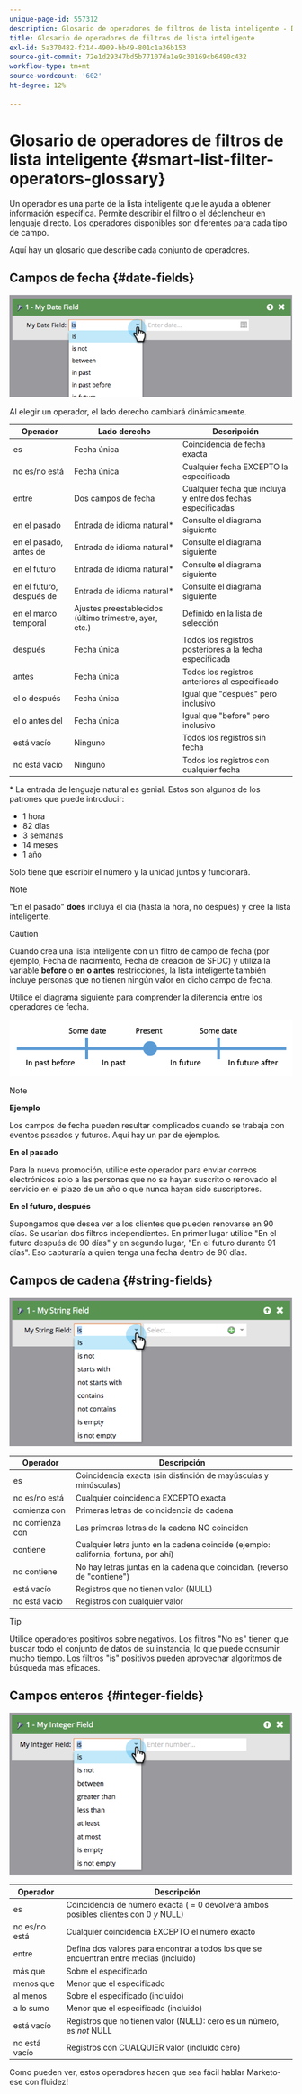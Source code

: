 ```yaml
---
unique-page-id: 557312
description: Glosario de operadores de filtros de lista inteligente - Documentos de Marketo - Documentación del producto
title: Glosario de operadores de filtros de lista inteligente
exl-id: 5a370482-f214-4909-bb49-801c1a36b153
source-git-commit: 72e1d29347bd5b77107da1e9c30169cb6490c432
workflow-type: tm+mt
source-wordcount: '602'
ht-degree: 12%

---
```


# Glosario de operadores de filtros de lista inteligente {#smart-list-filter-operators-glossary}

Un operador es una parte de la lista inteligente que le ayuda a obtener información específica. Permite describir el filtro o el déclencheur en lenguaje directo. Los operadores disponibles son diferentes para cada tipo de campo.

Aquí hay un glosario que describe cada conjunto de operadores.

## Campos de fecha {#date-fields}

![](assets/image2014-9-10-17-3a15-3a47.png)

Al elegir un operador, el lado derecho cambiará dinámicamente.

| Operador | Lado derecho | Descripción |
|---|---|---|
| es | Fecha única | Coincidencia de fecha exacta |
| no es/no está | Fecha única | Cualquier fecha EXCEPTO la especificada |
| entre | Dos campos de fecha | Cualquier fecha que incluya y entre dos fechas especificadas |
| en el pasado | Entrada de idioma natural&#42; | Consulte el diagrama siguiente |
| en el pasado, antes de | Entrada de idioma natural&#42; | Consulte el diagrama siguiente |
| en el futuro | Entrada de idioma natural&#42; | Consulte el diagrama siguiente |
| en el futuro, después de | Entrada de idioma natural&#42; | Consulte el diagrama siguiente |
| en el marco temporal | Ajustes preestablecidos (último trimestre, ayer, etc.) | Definido en la lista de selección |
| después | Fecha única | Todos los registros posteriores a la fecha especificada |
| antes | Fecha única | Todos los registros anteriores al especificado |
| el o después | Fecha única | Igual que &quot;después&quot; pero inclusivo |
| el o antes del | Fecha única | Igual que &quot;before&quot; pero inclusivo |
| está vacío | Ninguno | Todos los registros sin fecha |
| no está vacío | Ninguno | Todos los registros con cualquier fecha |

&#42; La entrada de lenguaje natural es genial. Estos son algunos de los patrones que puede introducir:

* 1 hora
* 82 días
* 3 semanas
* 14 meses
* 1 año

Solo tiene que escribir el número y la unidad juntos y funcionará.

>[!NOTE]
>
>&quot;En el pasado&quot; **does** incluya el día (hasta la hora, no después) y cree la lista inteligente.

>[!CAUTION]
>
>Cuando crea una lista inteligente con un filtro de campo de fecha (por ejemplo, Fecha de nacimiento, Fecha de creación de SFDC) y utiliza la variable **before** o **en o antes** restricciones, la lista inteligente también incluye personas que no tienen ningún valor en dicho campo de fecha.

Utilice el diagrama siguiente para comprender la diferencia entre los operadores de fecha.

![](assets/image2014-9-10-17-3a15-3a58.png)

>[!NOTE]
>
>**Ejemplo**
>
>Los campos de fecha pueden resultar complicados cuando se trabaja con eventos pasados y futuros. Aquí hay un par de ejemplos.
>
>**En el pasado**
>
>Para la nueva promoción, utilice este operador para enviar correos electrónicos solo a las personas que no se hayan suscrito o renovado el servicio en el plazo de un año o que nunca hayan sido suscriptores.
>
>**En el futuro, después**
>
>Supongamos que desea ver a los clientes que pueden renovarse en 90 días. Se usarían dos filtros independientes. En primer lugar utilice &quot;En el futuro después de 90 días&quot; y en segundo lugar, &quot;En el futuro durante 91 días&quot;. Eso capturaría a quien tenga una fecha dentro de 90 días.

## Campos de cadena {#string-fields}

![](assets/image2014-9-10-17-3a16-3a6.png)

| Operador | Descripción |
|---|---|
| es | Coincidencia exacta (sin distinción de mayúsculas y minúsculas) |
| no es/no está | Cualquier coincidencia EXCEPTO exacta |
| comienza con | Primeras letras de coincidencia de cadena |
| no comienza con | Las primeras letras de la cadena NO coinciden |
| contiene | Cualquier letra junto en la cadena coincide (ejemplo: california, fortuna, por ahí) |
| no contiene | No hay letras juntas en la cadena que coincidan. (reverso de &quot;contiene&quot;) |
| está vacío | Registros que no tienen valor (NULL) |
| no está vacío | Registros con cualquier valor |

>[!TIP]
>
>Utilice operadores positivos sobre negativos. Los filtros &quot;No es&quot; tienen que buscar todo el conjunto de datos de su instancia, lo que puede consumir mucho tiempo. Los filtros &quot;is&quot; positivos pueden aprovechar algoritmos de búsqueda más eficaces.

## Campos enteros {#integer-fields}

![](assets/image2014-9-10-17-3a16-3a14.png)

<table> 
 <thead> 
  <tr> 
   <th colspan="1" rowspan="1">Operador</th> 
   <th colspan="1" rowspan="1">Descripción</th> 
  </tr> 
 </thead> 
 <tbody> 
  <tr> 
   <td colspan="1" rowspan="1">es</td> 
   <td colspan="1" rowspan="1">Coincidencia de número exacta ( = 0 devolverá ambos posibles clientes con 0 <em>y</em> NULL)</td> 
  </tr> 
  <tr> 
   <td colspan="1" rowspan="1">no es/no está</td> 
   <td colspan="1" rowspan="1">Cualquier coincidencia EXCEPTO el número exacto</td> 
  </tr> 
  <tr> 
   <td colspan="1" rowspan="1">entre</td> 
   <td colspan="1" rowspan="1">Defina dos valores para encontrar a todos los que se encuentran entre medias (incluido)</td> 
  </tr> 
  <tr> 
   <td colspan="1" rowspan="1">más que</td> 
   <td colspan="1" rowspan="1">Sobre el especificado</td> 
  </tr> 
  <tr> 
   <td colspan="1" rowspan="1">menos que</td> 
   <td colspan="1" rowspan="1">Menor que el especificado</td> 
  </tr> 
  <tr> 
   <td colspan="1" rowspan="1">al menos</td> 
   <td colspan="1" rowspan="1">Sobre el especificado (incluido)</td> 
  </tr> 
  <tr> 
   <td colspan="1" rowspan="1">a lo sumo</td> 
   <td colspan="1" rowspan="1">Menor que el especificado (incluido)</td> 
  </tr> 
  <tr> 
   <td colspan="1" rowspan="1">está vacío</td> 
   <td colspan="1" rowspan="1">Registros que no tienen valor (NULL): cero es un número, es <em>not</em> NULL</td> 
  </tr> 
  <tr> 
   <td colspan="1" rowspan="1">no está vacío</td> 
   <td colspan="1" rowspan="1">Registros con CUALQUIER valor (incluido cero)</td> 
  </tr> 
 </tbody> 
</table>

Como pueden ver, estos operadores hacen que sea fácil hablar Marketo-ese con fluidez!

